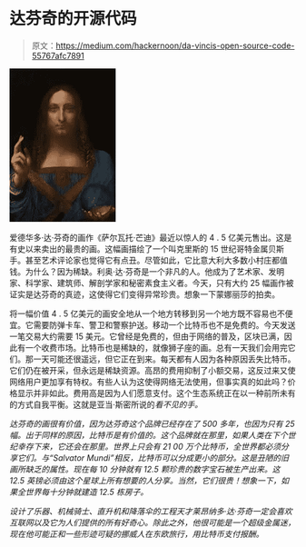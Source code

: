 # 达芬奇的开源代码

> 原文：<https://medium.com/hackernoon/da-vincis-open-source-code-55767afc7891>

![](img/3c48a96ebed29e346b85a1664d70f490.png)

爱德华多·达·芬奇的画作《萨尔瓦托·芒迪》最近以惊人的 4 . 5 亿美元售出。这是有史以来卖出的最贵的画。这幅画描绘了一个叫克里斯的 15 世纪哥特金属贝斯手。甚至艺术评论家也觉得它有点丑。尽管如此，它比意大利大多数小村庄都值钱。为什么？因为稀缺。利奥·达·芬奇是一个非凡的人。他成为了艺术家、发明家、科学家、建筑师、解剖学家和秘密素食主义者。今天，只有大约 25 幅画作被证实是达芬奇的真迹，这使得它们变得异常珍贵。想象一下蒙娜丽莎的拍卖。

将一幅价值 4 . 5 亿美元的画安全地从一个地方转移到另一个地方既不容易也不便宜。它需要防弹卡车、警卫和警察护送。移动一个比特币也不是免费的。今天发送一笔交易大约需要 15 美元。它曾经是免费的，但由于网络的普及，区块已满，因此有一个收费市场。比特币也是稀缺的，就像狮子座的画。总有一天我们会用完它们。那一天可能还很遥远，但它正在到来。每天都有人因为各种原因丢失比特币。它们仍在被开采，但永远是稀缺资源。高昂的费用抑制了小额交易，这反过来又使网络用户更加享有特权。有些人认为这使得网络无法使用，但事实真的如此吗？价格显示并非如此。费用高是因为人们愿意支付。这个生态系统正在以一种前所未有的方式自我平衡。这就是亚当·斯密所说的*看不见的手。*

*达芬奇的画很有价值，因为达芬奇这个品牌已经存在了 500 多年，也因为只有 25 幅。出于同样的原因，比特币是有价值的。这个品牌就在那里，如果人类在下个世纪幸存下来，它还会在那里。世界上只会有 21 00 万个比特币，全世界都必须分享它们。与“Salvator Mundi”相反，比特币可以分成更小的部分。这是丑陋的旧画所缺乏的属性。现在每 10 分钟就有 12.5 颗珍贵的数字宝石被生产出来。这 12.5 英镑必须由这个星球上所有想要的人分享。当然，它们很贵！想象一下，如果全世界每十分钟就建造 12.5 栋房子。*

*设计了乐器、机械骑士、直升机和降落伞的工程天才莱昂纳多·达·芬奇一定会喜欢互联网以及它为人们提供的所有好奇心。除此之外，他很可能是一个超级金属迷，现在他可能正和一些形迹可疑的挪威人在东欧旅行，用比特币支付报酬。*